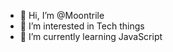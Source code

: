 - 👋 Hi, I’m @Moontrile
- 👀 I’m interested in Tech things
- 🌱 I’m currently learning JavaScript


<!---
Moontrile/Moontrile is a ✨ special ✨ repository because its `README.md` (this file) appears on your GitHub profile.
You can click the Preview link to take a look at your changes.
--->
